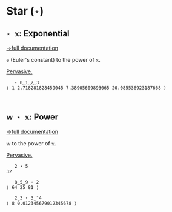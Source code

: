 # Star (`⋆`)

## `⋆ 𝕩`: Exponential
[→full documentation](https://mlochbaum.github.io/BQN/doc/arithmetic.html#basic-arithmetic)

`e` (Euler's constant) to the power of `𝕩`.

[Pervasive.](https://mlochbaum.github.io/BQN/doc/arithmetic.html#pervasion)

```bqn
   ⋆ 0‿1‿2‿3
⟨ 1 2.718281828459045 7.38905609893065 20.085536923187668 ⟩



```
## `𝕨 ⋆ 𝕩`: Power
[→full documentation](https://mlochbaum.github.io/BQN/doc/arithmetic.html#basic-arithmetic)

`𝕨` to the power of `𝕩`.

[Pervasive.](https://mlochbaum.github.io/BQN/doc/arithmetic.html#pervasion)

```bqn
   2 ⋆ 5
32

   8‿5‿9 ⋆ 2
⟨ 64 25 81 ⟩

   2‿3 ⋆ 3‿¯4
⟨ 8 0.012345679012345678 ⟩
```
